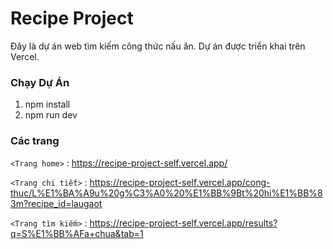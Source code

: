 # Recipe Project

Đây là dự án web tìm kiếm công thức nấu ăn. Dự án được triển khai trên Vercel.

### Chạy Dự Án

1. npm install
2. npm run dev

### Các trang

`<Trang home>` : <https://recipe-project-self.vercel.app/>

`<Trang chi tiết>` : <https://recipe-project-self.vercel.app/cong-thuc/L%E1%BA%A9u%20g%C3%A0%20%E1%BB%9Bt%20hi%E1%BB%83m?recipe_id=laugaot>

`<Trang tìm kiếm>` : <https://recipe-project-self.vercel.app/results?q=S%E1%BB%AFa+chua&tab=1>

